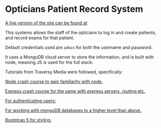 # Opticians Patient Record System



[A live version of the site can be found at](https://oprs-2022.herokuapp.com)

This systems allows the staff of the opticians to log in and create patients, and record exams for that patient.

Default credentials used are `admin` for both the username and password.

It uses a MongoDB cloud server to store the information, and is built with node, meaning JS is used for the full stack.

Tutorials from Traversy Media were followed, specifically:

[Node crash course to gain familiarity with node.](https://www.youtube.com/watch?v=fBNz5xF-Kx4)

[Express crash course for the same with express servers, routing etc.](https://www.youtube.com/watch?v=L72fhGm1tfE)

[For authenticating users:](https://www.youtube.com/watch?v=6FOq4cUdH8k)

[For working with mongoDB databases to a higher level than above.](https://www.youtube.com/watch?v=SBvmnHTQIPY)

[Bootstrap 5 for styling.](https://www.youtube.com/watch?v=4sosXZsdy-s)
